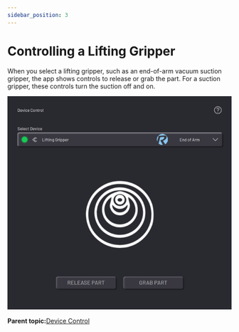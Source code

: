 ```yaml
---
sidebar_position: 3
---
```


# Controlling a Lifting Gripper

When you select a lifting gripper, such as an end-of-arm vacuum suction gripper, the app shows controls to release or grab the part. For a suction gripper, these controls turn the suction off and on.

![](../Images/DeviceControls/LiftingGripper.png)

**Parent topic:**[Device Control](../DeviceControls/DeviceControlOverview.md)

